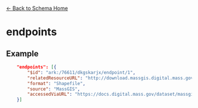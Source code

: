 ---
---

<br>

[← Back to Schema Home](./)

# endpoints

<template>
    <div v-if="this.endpoints" id = "container">
      <p class="larger-text">{{this.endpoints.description}}</p>
      <p >Expected Type: <strong>{{this.endpoints.type}}</strong></p>
    <table v-if="this.endpoints.items" id ="property-table">
        <tr>
            <th>Property</th>
            <th>Expected Type</th>
            <th>Required</th>
            <th>Description</th>
        </tr>
        <tr v-for="item, index in this.endpoints.items[0].properties" :key="index">
            <td>{{index}}</td>
            <td>{{item.type}}</td>
            <td id="required">{{checkRequired(index, schema.endpoints.required)}}</td>
            <td>{{item.description}}</td>
        </tr>
    </table> 
    </div>
</template>

<script>
import axios from 'axios'


export default {

    data() {
        return {
          schema: [],
          citation: [],
          endpoints: [],
          filterTagging: [],
          documentationHealth: [],
          relatedResources: [],
          peopleLifecycle: [],
        }
    },
    methods: {
        whatsUp(){
          console.log(this.endpoints)
        },
        checkRequired(evaluatedItem, requiredFieldsList){
            if (requiredFieldsList === undefined || requiredFieldsList.length == 0) {
                return ''
            } else {
            if (requiredFieldsList.includes(evaluatedItem)){
                return 'x'
            } else {
                return ''
            }
            }
        }
    },
    computed: {
        data() {
            return this.$page.frontmatter
        }
    },
    created() {
        //returns a promise
        axios.get("https://raw.githubusercontent.com/nblmc/Data-Context/master/schema.json")
            .then(response => {
                this.schema = response.data.properties
                this.citation = response.data.properties.citation.properties
                this.endpoints = response.data.properties.endpoints
                this.filterTagging = response.data.properties.filterTagging.properties
                this.documentationHealth = response.data.properties.documentationHealth.properties
                this.relatedResources = response.data.properties.relatedResources.properties
                this.peopleLifecycle = response.data.properties.peopleLifecycle.properties
            }).catch(err => {
                console.log(err)
            })
    }
}
</script>

<style lang="stylus">

table#property-table
  width:100%

p.larger-text
  font-size 120%

td#required
  text-align center

</style>

## Example 

``` json
	"endpoints": [{
		"$id": "ark:/76611/dkgskarjx/endpoint/1",
		"relatedResourceURL": "http://download.massgis.digital.mass.gov/shapefiles/state/townssurvey_shp.zip",
		"format": "Shapefile",
		"source": "MassGIS",
		"accessedViaURL": "https://docs.digital.mass.gov/dataset/massgis-data-layers"
	}]
```